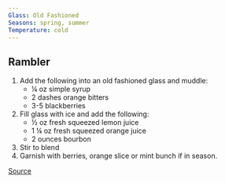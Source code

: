 ```yaml
---
Glass: Old Fashioned
Seasons: spring, summer
Temperature: cold
---
```


## Rambler

1. Add the following into an old fashioned glass and muddle:
    - ¼ oz simple syrup
    - 2 dashes orange bitters
    - 3-5 blackberries
2. Fill glass with ice and add the following:
    - ½ oz fresh squeezed lemon juice
    - 1 ¼ oz fresh squeezed orange juice
    - 2 ounces bourbon
3. Stir to blend
4. Garnish with berries, orange slice or mint bunch if in season.

[Source](https://www.gastronomblog.com/rambler/)
